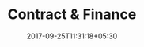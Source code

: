 ---
title: "Contract & Finance"
date: 2017-09-25T11:31:18+05:30
draft: false
layout: contract-owner-for-review
property: "Riverfront"
status: "In Process"
url: /details/contract/riverfront/
slug: "riverfront/"

owner: true

qcstatus:
 submitted: true

mainmenu:
 details: true
 contract: true

---